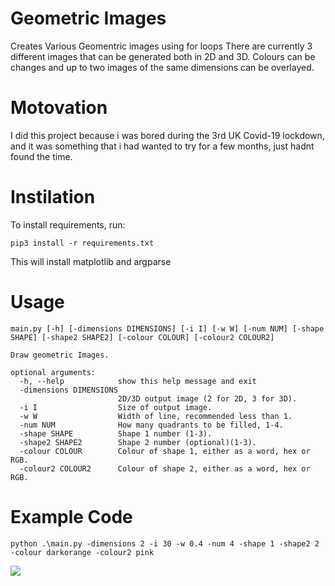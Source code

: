 # Geometric Images
Creates Various Geomentric images using for loops
There are currently 3 different images that can be generated both in 2D and 3D. Colours can be changes and up to two images of the same dimensions can be overlayed.

# Motovation
I did this project because i was bored during the 3rd UK Covid-19 lockdown, and it was something that i had wanted to try for a few months, just hadnt found the time.

# Instilation
To install requirements, run:

`pip3 install -r requirements.txt`

This will install matplotlib and argparse
# Usage
```
main.py [-h] [-dimensions DIMENSIONS] [-i I] [-w W] [-num NUM] [-shape SHAPE] [-shape2 SHAPE2] [-colour COLOUR] [-colour2 COLOUR2]

Draw geometric Images.

optional arguments:
  -h, --help            show this help message and exit
  -dimensions DIMENSIONS
                        2D/3D output image (2 for 2D, 3 for 3D).
  -i I                  Size of output image.
  -w W                  Width of line, recommended less than 1.
  -num NUM              How many quadrants to be filled, 1-4.
  -shape SHAPE          Shape 1 number (1-3).
  -shape2 SHAPE2        Shape 2 number (optional)(1-3).
  -colour COLOUR        Colour of shape 1, either as a word, hex or RGB.
  -colour2 COLOUR2      Colour of shape 2, either as a word, hex or RGB.
  ```
  
  # Example Code
  ```python .\main.py -dimensions 2 -i 30 -w 0.4 -num 4 -shape 1 -shape2 2 -colour darkorange -colour2 pink```
  
  <img src='/outputs/examplecodeoutput.png'>
